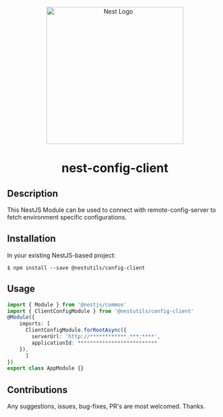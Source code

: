 <p align="center">
  <a href="http://nestjs.com/" target="blank"><img src="https://nestjs.com/img/logo_text.svg" width="320" alt="Nest Logo" /></a>
</p>

<h1 align="center">nest-config-client</h1>


## Description
This NestJS Module can be used to connect with remote-config-server to fetch environment specific configurations.

## Installation
In your existing NestJS-based project:
```
$ npm install --save @nestutils/config-client
```

## Usage
```typescript
import { Module } from '@nestjs/common'
import { ClientConfigModule } from '@nestutils/config-client'
@Module({
    imports: [
      ClientConfigModule.forRootAsync({
        serverUrl: 'http://************.***:****',
        applicationId: **************************
    }),
      ]
})
export class AppModule {}
```

## Contributions
Any suggestions, issues, bug-fixes, PR's are most welcomed. Thanks.